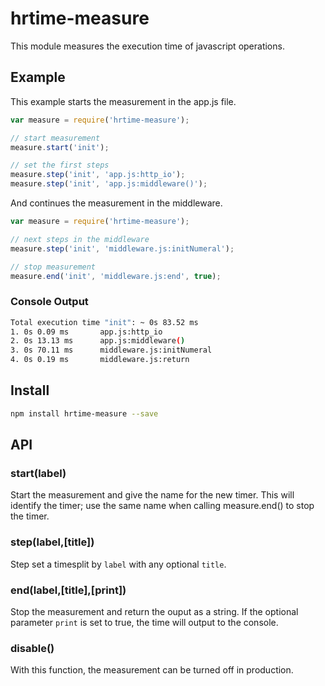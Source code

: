 # hrtime-measure
This module measures the execution time of javascript operations.

## Example
This example starts the measurement in the app.js file.

```javascript
var measure = require('hrtime-measure');

// start measurement
measure.start('init');

// set the first steps
measure.step('init', 'app.js:http_io');
measure.step('init', 'app.js:middleware()');
```

And continues the measurement in the middleware.

```javascript
var measure = require('hrtime-measure');

// next steps in the middleware
measure.step('init', 'middleware.js:initNumeral');

// stop measurement
measure.end('init', 'middleware.js:end', true);
```

### Console Output

```bash
Total execution time "init": ~ 0s 83.52 ms
1. 0s 0.09 ms		app.js:http_io
2. 0s 13.13 ms		app.js:middleware()
3. 0s 70.11 ms		middleware.js:initNumeral
4. 0s 0.19 ms		middleware.js:return
```

## Install
```bash
npm install hrtime-measure --save
```

## API

### start(label)
Start the measurement and give the name for the new timer. This will identify the timer; use the same name when calling measure.end() to stop the timer.

### step(label,[title])
Step set a timesplit by `label` with any optional `title`.

### end(label,[title],[print])
Stop the measurement and return the ouput as a string. If the optional parameter `print` is set to true, the time will output to the console.

### disable()
With this function, the measurement can be turned off in production.
